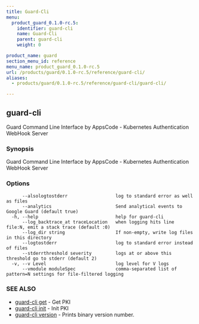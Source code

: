 ```yaml
---
title: Guard-Cli
menu:
  product_guard_0.1.0-rc.5:
    identifier: guard-cli
    name: Guard-Cli
    parent: guard-cli
    weight: 0

product_name: guard
section_menu_id: reference
menu_name: product_guard_0.1.0-rc.5
url: /products/guard/0.1.0-rc.5/reference/guard-cli/
aliases:
  - products/guard/0.1.0-rc.5/reference/guard-cli/guard-cli/

---
```

## guard-cli

Guard Command Line Interface by AppsCode - Kubernetes Authentication WebHook Server

### Synopsis

Guard Command Line Interface by AppsCode - Kubernetes Authentication WebHook Server

### Options

```
      --alsologtostderr                  log to standard error as well as files
      --analytics                        Send analytical events to Google Guard (default true)
  -h, --help                             help for guard-cli
      --log_backtrace_at traceLocation   when logging hits line file:N, emit a stack trace (default :0)
      --log_dir string                   If non-empty, write log files in this directory
      --logtostderr                      log to standard error instead of files
      --stderrthreshold severity         logs at or above this threshold go to stderr (default 2)
  -v, --v Level                          log level for V logs
      --vmodule moduleSpec               comma-separated list of pattern=N settings for file-filtered logging
```

### SEE ALSO

* [guard-cli get](/docs/reference/guard-cli/guard-cli_get.md)	 - Get PKI
* [guard-cli init](/docs/reference/guard-cli/guard-cli_init.md)	 - Init PKI
* [guard-cli version](/docs/reference/guard-cli/guard-cli_version.md)	 - Prints binary version number.

